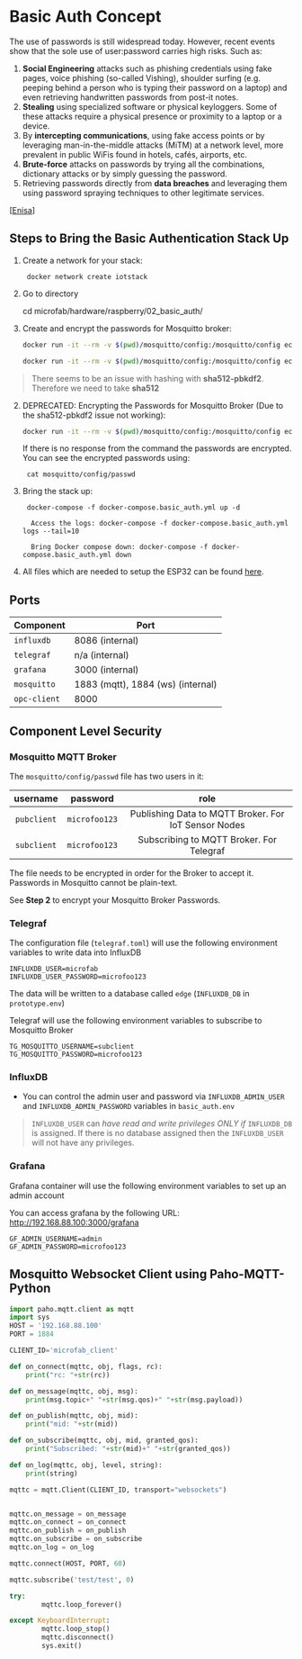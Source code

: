 # Basic Auth Concept

The use of passwords is still widespread today. 
However, recent events show that the sole use of user:password carries high risks. Such as:

1. **Social Engineering** attacks such as phishing credentials using fake pages, voice phishing (so-called Vishing), shoulder surfing (e.g. peeping behind a person who is typing their password on a laptop) and even retrieving handwritten passwords from post-it notes.
2. **Stealing** using specialized software or physical keyloggers. Some of these attacks require a physical presence or proximity to a laptop or a device.
3. By **intercepting communications**, using fake access points or by leveraging man-in-the-middle attacks (MiTM) at a network level, more prevalent in public WiFis found in hotels, cafés, airports, etc.
4. **Brute-force** attacks on passwords by trying all the combinations, dictionary attacks or by simply guessing the password.
5. Retrieving passwords directly from **data breaches** and leveraging them using password spraying techniques to other legitimate services.

[[Enisa](https://www.enisa.europa.eu/news/enisa-news/tips-for-secure-user-authentication)]

## Steps to Bring the Basic Authentication Stack Up

1. Create a network for your stack:

        docker network create iotstack

2. Go to directory


      cd microfab/hardware/raspberry/02_basic_auth/

4. Create and encrypt the passwords for Mosquitto broker:

   ``` bash
   docker run -it --rm -v $(pwd)/mosquitto/config:/mosquitto/config eclipse-mosquitto mosquitto_passwd -H sha512 -b /mosquitto/config/passwd pubclient microfoo123  
   ```
   
   ``` bash
   docker run -it --rm -v $(pwd)/mosquitto/config:/mosquitto/config eclipse-mosquitto mosquitto_passwd -H sha512 -b /mosquitto/config/passwd subclient microfoo123  
   ```

> There seems to be an issue with hashing with **sha512-pbkdf2**. Therefore we need to take **sha512**   

2. DEPRECATED: Encrypting the Passwords for Mosquitto Broker (Due to the sha512-pbkdf2 issue not working):

    ```bash
    docker run -it --rm -v $(pwd)/mosquitto/config:/mosquitto/config eclipse-mosquitto mosquitto_passwd -U /mosquitto/config/passwd
    ```

    If there is no response from the command the passwords are encrypted. You can see the encrypted passwords using:

        cat mosquitto/config/passwd

3. Bring the stack up:

        docker-compose -f docker-compose.basic_auth.yml up -d

         Access the logs: docker-compose -f docker-compose.basic_auth.yml logs --tail=10

         Bring Docker compose down: docker-compose -f docker-compose.basic_auth.yml down
5. All files which are needed to setup the ESP32 can be found [here](/hardware/esp/02_basic_auth).



##  Ports

| Component    | Port                              |
|--------------|-----------------------------------|
| `influxdb`   | 8086 (internal)                   |
| `telegraf`   | n/a (internal)                    |
| `grafana`    | 3000 (internal)                   |
| `mosquitto`  | 1883 (mqtt), 1884 (ws) (internal) |
| `opc-client` | 8000                              |

## Component Level Security

### Mosquitto MQTT Broker

The `mosquitto/config/passwd` file has two users in it:


|   username  |  password  |                         role                         |
|:-----------:|:----------:|:----------------------------------------------------:|
| `pubclient` | `microfoo123` | Publishing Data to MQTT Broker. For IoT Sensor Nodes |
| `subclient` | `microfoo123` |       Subscribing to MQTT Broker. For Telegraf       |

The file needs to be encrypted in order for the Broker to accept it. Passwords in Mosquitto cannot be plain-text.

See __Step 2__ to encrypt your Mosquitto Broker Passwords.

### Telegraf

The configuration file (`telegraf.toml`) will use the following environment variables to write data into
InfluxDB

    INFLUXDB_USER=microfab
    INFLUXDB_USER_PASSWORD=microfoo123

The data will be written to a database called `edge` (`INFLUXDB_DB` in `prototype.env`)

Telegraf will use the following environment variables to subscribe to Mosquitto Broker

    TG_MOSQUITTO_USERNAME=subclient
    TG_MOSQUITTO_PASSWORD=microfoo123


### InfluxDB

- You can control the admin user and password via `INFLUXDB_ADMIN_USER` and `INFLUXDB_ADMIN_PASSWORD` variables in `basic_auth.env`
> `INFLUXDB_USER` can _have read and write privileges ONLY if_ `INFLUXDB_DB` is assigned. If there is no database assigned then the `INFLUXDB_USER` will not have any privileges.


### Grafana
Grafana container will use the following environment variables to set up an admin account

You can access grafana by the following URL: http://192.168.88.100:3000/grafana

    GF_ADMIN_USERNAME=admin
    GF_ADMIN_PASSWORD=microfoo123


## Mosquitto Websocket Client using Paho-MQTT-Python

```python
import paho.mqtt.client as mqtt
import sys
HOST = '192.168.88.100'
PORT = 1884

CLIENT_ID='microfab_client'

def on_connect(mqttc, obj, flags, rc):
    print("rc: "+str(rc))

def on_message(mqttc, obj, msg):
    print(msg.topic+" "+str(msg.qos)+" "+str(msg.payload))

def on_publish(mqttc, obj, mid):
    print("mid: "+str(mid))

def on_subscribe(mqttc, obj, mid, granted_qos):
    print("Subscribed: "+str(mid)+" "+str(granted_qos))

def on_log(mqttc, obj, level, string):
    print(string)

mqttc = mqtt.Client(CLIENT_ID, transport="websockets")


mqttc.on_message = on_message
mqttc.on_connect = on_connect
mqttc.on_publish = on_publish
mqttc.on_subscribe = on_subscribe
mqttc.on_log = on_log

mqttc.connect(HOST, PORT, 60)

mqttc.subscribe('test/test', 0)

try:
        mqttc.loop_forever()

except KeyboardInterrupt:
        mqttc.loop_stop()
        mqttc.disconnect()
        sys.exit()
```

